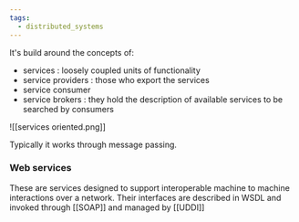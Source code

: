 ```yaml
---
tags:
  - distributed_systems
---
```

It's build around the concepts of: 
- services : loosely coupled units of functionality
- service providers : those who export the services
- service consumer
- service brokers : they hold the description of available services to be searched by consumers

![[services oriented.png]]

Typically it works through message passing.
### Web services

These are services designed to support interoperable machine to machine interactions over a network. Their interfaces are described in WSDL and invoked through [[SOAP]] and managed by [[UDDI]]
